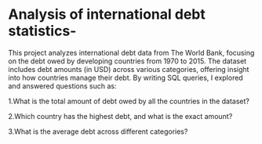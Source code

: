 # Analysis of international debt statistics-
This project analyzes international debt data from The World Bank, focusing on the debt owed by developing countries from 1970 to 2015. 
The dataset includes debt amounts (in USD) across various categories, offering insight into how countries manage their debt.
By writing SQL queries, I explored and answered questions such as:

1.What is the total amount of debt owed by all the countries in the dataset?

2.Which country has the highest debt, and what is the exact amount?

3.What is the average debt across different categories?

